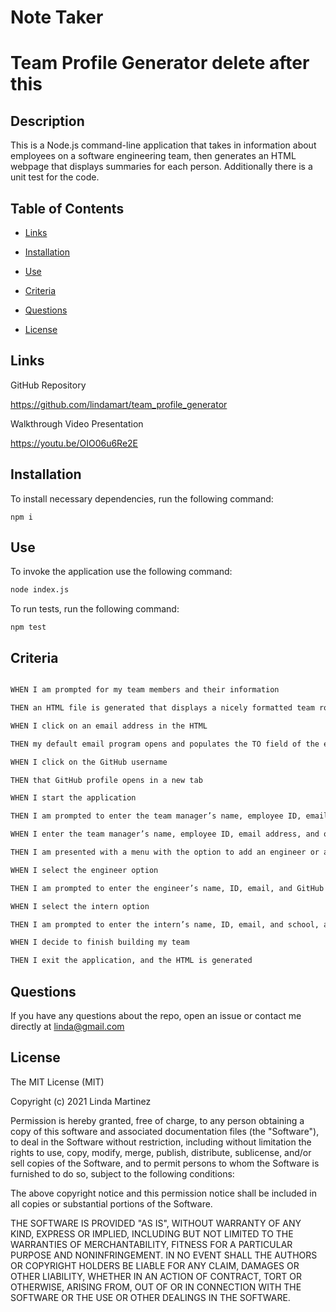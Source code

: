 # Note Taker
# Team Profile Generator delete after this

## Description

This is a Node.js command-line application that takes in information about employees on a software engineering team, then generates an HTML webpage that displays summaries for each person. Additionally there is a unit test for the code.

## Table of Contents 

* [Links](#links)

* [Installation](#installation)

* [Use](#use)

* [Criteria](#criteria) 

* [Questions](#questions)

* [License](#license)


## Links
GitHub Repository

https://github.com/lindamart/team_profile_generator


Walkthrough Video Presentation

https://youtu.be/OIO06u6Re2E

## Installation

To install necessary dependencies, run the following command:

```
npm i
```
## Use
To invoke the application use the following command:

```bash
node index.js
```

To run tests, run the following command:

```
npm test
```

## Criteria

```md

WHEN I am prompted for my team members and their information

THEN an HTML file is generated that displays a nicely formatted team roster based on user input

WHEN I click on an email address in the HTML

THEN my default email program opens and populates the TO field of the email with the address

WHEN I click on the GitHub username

THEN that GitHub profile opens in a new tab

WHEN I start the application

THEN I am prompted to enter the team manager’s name, employee ID, email address, and office number

WHEN I enter the team manager’s name, employee ID, email address, and office number

THEN I am presented with a menu with the option to add an engineer or an intern or to finish building my team

WHEN I select the engineer option

THEN I am prompted to enter the engineer’s name, ID, email, and GitHub username, and I am taken back to the menu

WHEN I select the intern option

THEN I am prompted to enter the intern’s name, ID, email, and school, and I am taken back to the menu

WHEN I decide to finish building my team

THEN I exit the application, and the HTML is generated

```


## Questions

If you have any questions about the repo, open an issue or contact me directly at [linda@gmail.com](mailto:linda@gmail.com)

## License

The MIT License (MIT)

Copyright (c) 2021 Linda Martinez

Permission is hereby granted, free of charge, to any person obtaining a copy of this software and associated documentation files (the "Software"), to deal in the Software without restriction, including without limitation the rights to use, copy, modify, merge, publish, distribute, sublicense, and/or sell copies of the Software, and to permit persons to whom the Software is furnished to do so, subject to the following conditions:

The above copyright notice and this permission notice shall be included in all copies or substantial portions of the Software.

THE SOFTWARE IS PROVIDED "AS IS", WITHOUT WARRANTY OF ANY KIND, EXPRESS OR IMPLIED, INCLUDING BUT NOT LIMITED TO THE WARRANTIES OF MERCHANTABILITY, FITNESS FOR A PARTICULAR PURPOSE AND NONINFRINGEMENT. IN NO EVENT SHALL THE AUTHORS OR COPYRIGHT HOLDERS BE LIABLE FOR ANY CLAIM, DAMAGES OR OTHER LIABILITY, WHETHER IN AN ACTION OF CONTRACT, TORT OR OTHERWISE, ARISING FROM, OUT OF OR IN CONNECTION WITH THE SOFTWARE OR THE USE OR OTHER DEALINGS IN THE SOFTWARE.
  






